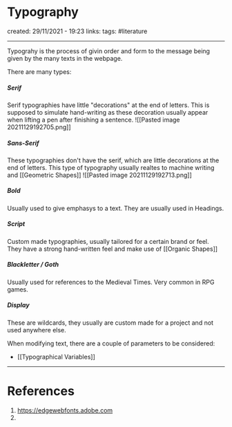# Typography
created: 29/11/2021 - 19:23
links:
tags: #literature

---

Typograhy is the process of givin order and form to the message being given by the many texts in the webpage.


There are many types:

##### Serif
Serif typographies have little "decorations" at the end of letters. This is supposed to simulate hand-writing as these decoration usually appear when lifting a pen after finishing a sentence.
![[Pasted image 20211129192705.png]]


##### Sans-Serif
These typographies don't have the serif, which are little decorations at the end of letters. This type of typography usually realtes to machine writing and [[Geometric Shapes]]
![[Pasted image 20211129192713.png]]

##### Bold
Usually used to give emphasys to a text. They are usually used in Headings.

##### Script
Custom made typographies, usually tailored for a certain brand or feel. They have a strong hand-written feel and make use of [[Organic Shapes]]

##### Blackletter / Goth
Usually used for references to the Medieval Times. Very common in RPG games.

##### Display
These are wildcards, they usually are custom made for a project and not used anywhere else.

When modifying text, there are a couple of parameters to be considered:
- [[Typographical Variables]]



---

# References
1. https://edgewebfonts.adobe.com
2. 